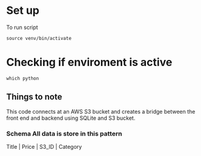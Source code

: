 # Set up

To run script

```
source venv/bin/activate
```

# Checking if enviroment is active

```
which python
```

## Things to note

This code connects at an AWS S3 bucket and creates a bridge between the front
end and backend using SQLite and S3 bucket.

### Schema All data is store in this pattern

Title | Price | S3_ID | Category
